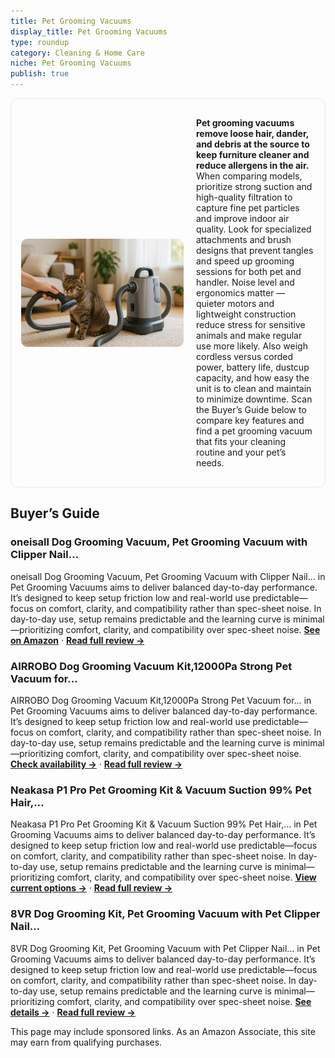 ```yaml
---
title: Pet Grooming Vacuums
display_title: Pet Grooming Vacuums
type: roundup
category: Cleaning & Home Care
niche: Pet Grooming Vacuums
publish: true
---
```


<section class="hero-split" style="width:100%;box-sizing:border-box;border:1px solid #e5e7eb;border-radius:12px;padding:16px;display:grid;grid-template-columns:minmax(260px,40%) 1fr;gap:20px;align-items:center;"><figure style="margin:0;"><img src="/hero/roundups/cleaning-home-care/pet-grooming-vacuums.webp" alt="" style="width:100%;height:auto;display:block;border-radius:10px;"/></figure><div class="hero-copy" style="min-width:0;"><p><strong>Pet grooming vacuums remove loose hair, dander, and debris at the source to keep furniture cleaner and reduce allergens in the air.</strong> When comparing models, prioritize strong suction and high-quality filtration to capture fine pet particles and improve indoor air quality. Look for specialized attachments and brush designs that prevent tangles and speed up grooming sessions for both pet and handler. Noise level and ergonomics matter &mdash; quieter motors and lightweight construction reduce stress for sensitive animals and make regular use more likely. Also weigh cordless versus corded power, battery life, dustcup capacity, and how easy the unit is to clean and maintain to minimize downtime. Scan the Buyer’s Guide below to compare key features and find a pet grooming vacuum that fits your cleaning routine and your pet’s needs.</p></div></section>


<h2>Buyer’s Guide</h2>
<h3>oneisall Dog Grooming Vacuum, Pet Grooming Vacuum with Clipper Nail…</h3>
<p>oneisall Dog Grooming Vacuum, Pet Grooming Vacuum with Clipper Nail… in Pet Grooming Vacuums aims to deliver balanced day-to-day performance. It’s designed to keep setup friction low and real-world use predictable&mdash;focus on comfort, clarity, and compatibility rather than spec-sheet noise. In day-to-day use, setup remains predictable and the learning curve is minimal&mdash;prioritizing comfort, clarity, and compatibility over spec-sheet noise. <a href="https://amzn.to/4gQJiPy" target="_blank" rel="nofollow sponsored noopener noopener" target="_blank"><strong>See on Amazon</strong></a> · <a href="/reviews/oneisall-dog-grooming-vacuum-pet-grooming-vacuum-with-clipper-nail-grin-8490eb93/"><strong>Read full review &rarr;</strong></a></p>
<h3>AIRROBO Dog Grooming Vacuum Kit,12000Pa Strong Pet Vacuum for…</h3>
<p>AIRROBO Dog Grooming Vacuum Kit,12000Pa Strong Pet Vacuum for… in Pet Grooming Vacuums aims to deliver balanced day-to-day performance. It’s designed to keep setup friction low and real-world use predictable&mdash;focus on comfort, clarity, and compatibility rather than spec-sheet noise. In day-to-day use, setup remains predictable and the learning curve is minimal&mdash;prioritizing comfort, clarity, and compatibility over spec-sheet noise. <a href="https://amzn.to/3KsTqSL" target="_blank" rel="nofollow sponsored noopener noopener" target="_blank"><strong>Check availability &rarr;</strong></a> · <a href="/reviews/airrobo-dog-grooming-vacuum-kit-12000pa-strong-pet-vacuum-for-shedding-99a80ed1/"><strong>Read full review &rarr;</strong></a></p>
<h3>Neakasa P1 Pro Pet Grooming Kit & Vacuum Suction 99% Pet Hair,…</h3>
<p>Neakasa P1 Pro Pet Grooming Kit & Vacuum Suction 99% Pet Hair,… in Pet Grooming Vacuums aims to deliver balanced day-to-day performance. It’s designed to keep setup friction low and real-world use predictable&mdash;focus on comfort, clarity, and compatibility rather than spec-sheet noise. In day-to-day use, setup remains predictable and the learning curve is minimal&mdash;prioritizing comfort, clarity, and compatibility over spec-sheet noise. <a href="https://amzn.to/48bfBGP" target="_blank" rel="nofollow sponsored noopener noopener" target="_blank"><strong>View current options &rarr;</strong></a> · <a href="/reviews/neakasa-p1-pro-pet-grooming-kit-vacuum-suction-99-pet-hair-professional-741be949/"><strong>Read full review &rarr;</strong></a></p>
<h3>8VR Dog Grooming Kit, Pet Grooming Vacuum with Pet Clipper Nail…</h3>
<p>8VR Dog Grooming Kit, Pet Grooming Vacuum with Pet Clipper Nail… in Pet Grooming Vacuums aims to deliver balanced day-to-day performance. It’s designed to keep setup friction low and real-world use predictable&mdash;focus on comfort, clarity, and compatibility rather than spec-sheet noise. In day-to-day use, setup remains predictable and the learning curve is minimal&mdash;prioritizing comfort, clarity, and compatibility over spec-sheet noise. <a href="https://amzn.to/4pVZtiI" target="_blank" rel="nofollow sponsored noopener noopener" target="_blank"><strong>See details &rarr;</strong></a> · <a href="/reviews/8vr-dog-grooming-kit-pet-grooming-vacuum-with-pet-clipper-nail-grinder-04cc68e8/"><strong>Read full review &rarr;</strong></a></p>
<aside class="disclosure">This page may include sponsored links. As an Amazon Associate, this site may earn from qualifying purchases.</aside>
